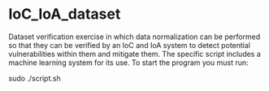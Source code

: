 # IoC_IoA_dataset
Dataset verification exercise in which data normalization can be performed so that they can be verified by an IoC and IoA system to detect potential vulnerabilities within them and mitigate them. The specific script includes a machine learning system for its use.
To start the program you must run:

sudo ./script.sh
